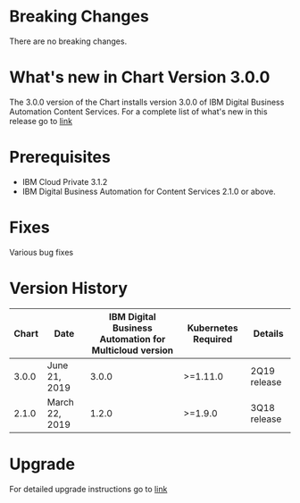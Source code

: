[//]: # (Licensed Materials - Property of IBM)
[//]: # (5737-I23)
[//]: # (\(C\) Copyright IBM Corporation 2016-2018 All Rights Reserved.)
[//]: # (US Government Users Restricted Rights - Use, duplication or)
[//]: # (disclosure restricted by GSA ADP Schedule Contract with IBM Corp.)

# Breaking Changes

There are no breaking changes.

# What's new in Chart Version 3.0.0

The 3.0.0 version of the Chart installs version 3.0.0 of IBM Digital Business Automation Content Services.  For a complete list of what's new in this release go to [link](https://www.ibm.com/support/knowledgecenter/SSYHZ8_19.0.x/com.ibm.dba.overview/topics/con_whats_new.html)

# Prerequisites
- IBM Cloud Private 3.1.2
- IBM Digital Business Automation for Content Services 2.1.0 or above.

# Fixes
Various bug fixes

# Version History

| Chart | Date | IBM Digital Business Automation for Multicloud version | Kubernetes Required | Details |
| ----- | ---- | ------------------------------------ | ------------------- | ------- | 
| 3.0.0 | June 21, 2019| 3.0.0 | >=1.11.0 | 2Q19 release |
| 2.1.0 | March 22, 2019| 1.2.0 | >=1.9.0 | 3Q18 release |

# Upgrade
For detailed upgrade instructions go to [link](https://www.ibm.com/support/knowledgecenter/SSYHZ8_19.0.x/com.ibm.dba.upgrading/topics/con_upgrading.html)

